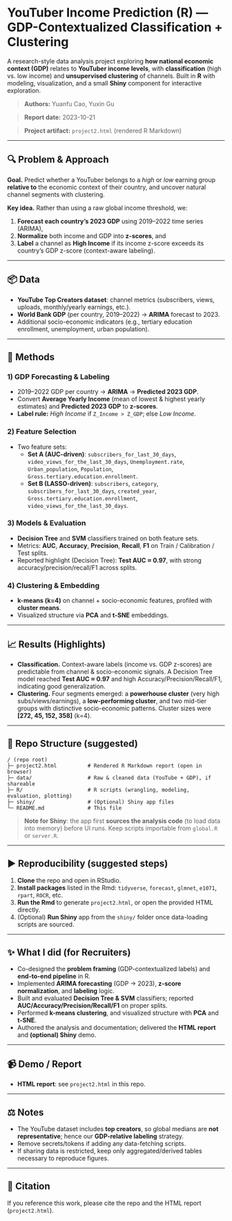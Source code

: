 # YouTuber Income Prediction (R) — GDP-Contextualized Classification + Clustering

A research-style data analysis project exploring **how national economic context (GDP)** relates to **YouTuber income levels**, with **classification** (high vs. low income) and **unsupervised clustering** of channels. Built in **R** with modeling, visualization, and a small **Shiny** component for interactive exploration.

> **Authors:** Yuanfu Cao, Yuxin Gu  

> **Report date:** 2023-10-21  

> **Project artifact:** `project2.html` (rendered R Markdown)

---

## 🔍 Problem & Approach

**Goal.** Predict whether a YouTuber belongs to a *high* or *low* earning group **relative to** the economic context of their country, and uncover natural channel segments with clustering.

**Key idea.** Rather than using a raw global income threshold, we:  
1) **Forecast each country’s 2023 GDP** using 2019–2022 time series (ARIMA),  
2) **Normalize** both income and GDP into **z-scores**, and  
3) **Label** a channel as **High Income** if its income z-score exceeds its country’s GDP z-score (context-aware labeling).

---

## 📦 Data

- **YouTube Top Creators dataset**: channel metrics (subscribers, views, uploads, monthly/yearly earnings, etc.).  
- **World Bank GDP** (per country, 2019–2022) → **ARIMA** forecast to 2023.  
- Additional socio-economic indicators (e.g., tertiary education enrollment, unemployment, urban population).

---

## 🧰 Methods

### 1) GDP Forecasting & Labeling
- 2019–2022 GDP per country → **ARIMA** → **Predicted 2023 GDP**.  
- Convert **Average Yearly Income** (mean of lowest & highest yearly estimates) and **Predicted 2023 GDP** to **z-scores**.  
- **Label rule:** *High Income* if `Z_Income > Z_GDP`; else *Low Income*.

### 2) Feature Selection
- Two feature sets:
  - **Set A (AUC-driven)**: `subscribers_for_last_30_days`, `video_views_for_the_last_30_days`, `Unemployment.rate`, `Urban_population`, `Population`, `Gross.tertiary.education.enrollment`.
  - **Set B (LASSO-driven)**: `subscribers`, `category`, `subscribers_for_last_30_days`, `created_year`, `Gross.tertiary.education.enrollment`, `video_views_for_the_last_30_days`.

### 3) Models & Evaluation
- **Decision Tree** and **SVM** classifiers trained on both feature sets.
- Metrics: **AUC**, **Accuracy**, **Precision**, **Recall**, **F1** on Train / Calibration / Test splits.
- Reported highlight (Decision Tree): **Test AUC ≈ 0.97**, with strong accuracy/precision/recall/F1 across splits.

### 4) Clustering & Embedding
- **k-means (k=4)** on channel + socio-economic features, profiled with **cluster means**.  
- Visualized structure via **PCA** and **t-SNE** embeddings.

---

## 📈 Results (Highlights)

- **Classification.** Context-aware labels (income vs. GDP z-scores) are predictable from channel & socio-economic signals. A Decision Tree model reached **Test AUC ≈ 0.97** and high Accuracy/Precision/Recall/F1, indicating good generalization.
- **Clustering.** Four segments emerged: a **powerhouse cluster** (very high subs/views/earnings), a **low-performing cluster**, and two mid-tier groups with distinctive socio-economic patterns. Cluster sizes were **[272, 45, 152, 358]** (k=4).

---

## 📁 Repo Structure (suggested)

```
/ (repo root)
├─ project2.html          # Rendered R Markdown report (open in browser)
├─ data/                  # Raw & cleaned data (YouTube + GDP), if shareable
├─ R/                     # R scripts (wrangling, modeling, evaluation, plotting)
├─ shiny/                 # (Optional) Shiny app files
└─ README.md              # This file
```

> **Note for Shiny**: the app first **sources the analysis code** (to load data into memory) before UI runs. Keep scripts importable from `global.R` or `server.R`.

---

## ▶️ Reproducibility (suggested steps)

1. **Clone** the repo and open in RStudio.  
2. **Install packages** listed in the Rmd: `tidyverse`, `forecast`, `glmnet`, `e1071`, `rpart`, `ROCR`, etc.  
3. **Run the Rmd** to generate `project2.html`, or open the provided HTML directly.  
4. (Optional) **Run Shiny** app from the `shiny/` folder once data-loading scripts are sourced.

---

## ✨ What I did (for Recruiters)

- Co-designed the **problem framing** (GDP-contextualized labels) and **end-to-end pipeline** in R.  
- Implemented **ARIMA forecasting** (GDP → 2023), **z-score normalization**, and **labeling** logic.  
- Built and evaluated **Decision Tree & SVM** classifiers; reported **AUC/Accuracy/Precision/Recall/F1** on proper splits.  
- Performed **k-means clustering**, and visualized structure with **PCA** and **t-SNE**.  
- Authored the analysis and documentation; delivered the **HTML report** and **(optional) Shiny** demo.

---

## 📹 Demo / Report

- **HTML report**: see `project2.html` in this repo.

---

## ⚖️ Notes

- The YouTube dataset includes **top creators**, so global medians are **not representative**; hence our **GDP-relative labeling** strategy.  
- Remove secrets/tokens if adding any data-fetching scripts.  
- If sharing data is restricted, keep only aggregated/derived tables necessary to reproduce figures.

---

## 📜 Citation

If you reference this work, please cite the repo and the HTML report (`project2.html`).
